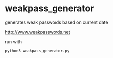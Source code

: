 # weakpass_generator
generates weak passwords based on current date


http://www.weakpasswords.net


run with

```
python3 weakpass_generator.py
```
